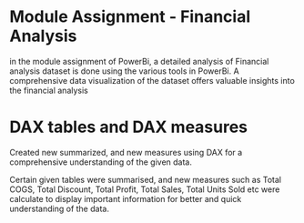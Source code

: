# Module Assignment - Financial Analysis
in the module assignment of PowerBi, a detailed analysis of Financial analysis dataset is done using the various tools in PowerBi. A comprehensive data visualization of the dataset offers valuable insights into the financial analysis
# DAX tables and DAX measures
Created new summarized, and new measures using DAX for a comprehensive understanding of the given data.

Certain given tables were summarised, and new measures such as Total COGS, Total Discount, Total Profit, Total Sales, Total Units Sold etc were calculate to display important information for better and quick understanding of the data.
